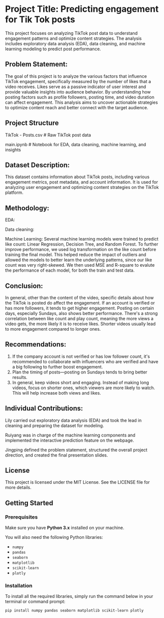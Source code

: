 # Project Title: Predicting engagement for Tik Tok posts
This project focuses on analyzing TikTok post data to understand engagement patterns and optimize content strategies. The analysis includes exploratory data analysis (EDA), data cleaning, and machine learning modeling to predict post performance.

## Problem Statement: 
The goal of this project is to analyze the various factors that influence TikTok engagement, specifically measured by the number of likes that a video receives. Likes serve as a passive indicator of user interest and provide valuable insights into audience behavior. By understanding how posting factors such as profile followers, posting time, and video duration can affect engagement. This analysis aims to uncover actionable strategies to optimize content reach and better connect with the target audience.

## Project Structure
TikTok - Posts.csv # Raw TikTok post data

main.ipynb # Notebook for EDA, data cleaning, machine learning, and insights

## Dataset Description: 
This dataset contains information about TikTok posts, including various engagement metrics, post metadata, and account information. It is used for analyzing user engagement and optimizing content strategies on the TikTok platform.

## Methodology:
EDA:

Data cleaning:

Machine Learning: Several machine learning models were trained to predict like count: Linear Regression, Decision Tree, and Random Forest. 
To further improve performance, we used log transformation on the like count before training the final model. This helped reduce the impact of outliers and allowed the models to better learn the underlying patterns, since our like count was very right-skewed.
We then used MSE and R-square to evalute the performance of each model, for both the train and test data.

## Conclusion: 
In general, other than the content of the video, specific details about how the TikTok is posted do affect the engagement.
If an account is verified or has more followers, it tends to get higher engagement.
Posting on certain days, especially Sundays, also shows better performance.
There's a strong correlation between like count and play count, meaning the more views a video gets, the more likely it is to receive likes.
Shorter videos usually lead to more engagement compared to longer ones.

## Recommendations:
1. If the company account is not verified or has low follower count, it's recommended to collaborate with influencers who are verified and have a big following to further boost engagement.
2. Plan the timing of posts—posting on Sundays tends to bring better results.
3. In general, keep videos short and engaging. Instead of making long videos, focus on shorter ones, which viewers are more likely to watch. This will help increase both views and likes.

## Individual Contributions: 
Lily carried out exploratory data analysis (EDA) and took the lead in cleaning and preparing the dataset for modeling.

Ruiyang was in charge of the machine learning components and implemented the interactive prediction feature on the webpage.

Jingping defined the problem statement, structured the overall project direction, and created the final presentation slides.

## License
This project is licensed under the MIT License. See the LICENSE file for more details.

## Getting Started

### Prerequisites

Make sure you have **Python 3.x** installed on your machine.  

You will also need the following Python libraries:  
- `numpy`  
- `pandas`  
- `seaborn`  
- `matplotlib`  
- `scikit-learn`  
- `plotly`  

###  Installation

To install all the required libraries, simply run the command below in your terminal or command prompt:

```bash
pip install numpy pandas seaborn matplotlib scikit-learn plotly

